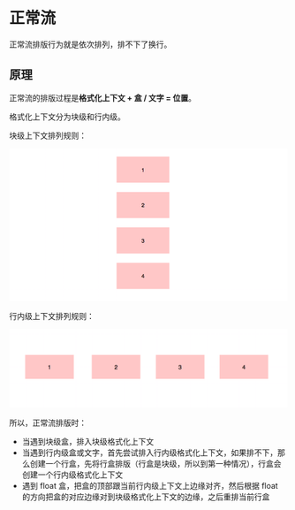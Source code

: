 # 正常流

正常流排版行为就是依次排列，排不下了换行。

## 原理

正常流的排版过程是**格式化上下文 + 盒 / 文字 = 位置**。

格式化上下文分为块级和行内级。

块级上下文排列规则：

![block](./images/block.png)

行内级上下文排列规则：

![inline](./images/inline.png)

所以，正常流排版时：

- 当遇到块级盒，排入块级格式化上下文
- 当遇到行内级盒或文字，首先尝试排入行内级格式化上下文，如果排不下，那么创建一个行盒，先将行盒排版（行盒是块级，所以到第一种情况），行盒会创建一个行内级格式化上下文
- 遇到 float 盒，把盒的顶部跟当前行内级上下文上边缘对齐，然后根据 float 的方向把盒的对应边缘对到块级格式化上下文的边缘，之后重排当前行盒
